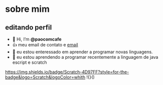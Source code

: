 # sobre mim
## editando perfil
- 👋 Hi, I’m **@paocomcafe**
- 👍 meu email de contato e [email](eduardo.maller@escola.pr.gov.br)
- 👀 eu estou enteressado em aprender a programar novas linguagens.
- 🌱 eu estou aprendendo a programar recentemente a linguagem de java escript e scratch

https://img.shields.io/badge/Scratch-4D97FF?style=for-the-badge&logo=Scratch&logoColor=whith
!{}()
